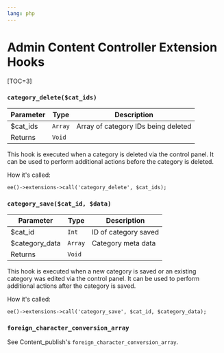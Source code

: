 ```yaml
---
lang: php
---
```


<!--
    This source file is part of the open source project
    ExpressionEngine User Guide (https://github.com/ExpressionEngine/ExpressionEngine-User-Guide)

    @link      https://expressionengine.com/
    @copyright Copyright (c) 2003-2019, EllisLab Corp. (https://ellislab.com)
    @license   https://expressionengine.com/license Licensed under Apache License, Version 2.0
-->

# Admin Content Controller Extension Hooks

[TOC=3]

### `category_delete($cat_ids)`

| Parameter | Type    | Description                         |
| --------- | ------- | ----------------------------------- |
| \$cat_ids | `Array` | Array of category IDs being deleted |
| Returns   | `Void`  |                                     |

This hook is executed when a category is deleted via the control panel. It can be used to perform additional actions before the category is deleted.

How it's called:

    ee()->extensions->call('category_delete', $cat_ids);

### `category_save($cat_id, $data)`

| Parameter       | Type    | Description          |
| --------------- | ------- | -------------------- |
| \$cat_id        | `Int`   | ID of category saved |
| \$category_data | `Array` | Category meta data   |
| Returns         | `Void`  |                      |

This hook is executed when a new category is saved or an existing category was edited via the control panel. It can be used to perform additional actions after the category is saved.

How it's called:

    ee()->extensions->call('category_save', $cat_id, $category_data);

### `foreign_character_conversion_array`

See Content_publish's `foreign_character_conversion_array`.
